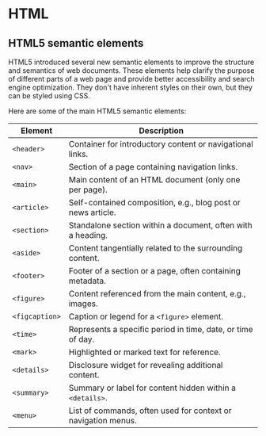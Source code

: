 # HTML

## HTML5 semantic elements

HTML5 introduced several new semantic elements to improve the structure and semantics of web documents. These elements help clarify the purpose of different parts of a web page and provide better accessibility and search engine optimization. They don't have inherent styles on their own, but they can be styled using CSS.

Here are some of the main HTML5 semantic elements:

| Element       | Description                                                    |
|---------------|----------------------------------------------------------------|
| `<header>`    | Container for introductory content or navigational links.     |
| `<nav>`       | Section of a page containing navigation links.                |
| `<main>`      | Main content of an HTML document (only one per page).         |
| `<article>`   | Self-contained composition, e.g., blog post or news article.   |
| `<section>`   | Standalone section within a document, often with a heading.   |
| `<aside>`     | Content tangentially related to the surrounding content.      |
| `<footer>`    | Footer of a section or a page, often containing metadata.     |
| `<figure>`    | Content referenced from the main content, e.g., images.      |
| `<figcaption>` | Caption or legend for a `<figure>` element.                 |
| `<time>`      | Represents a specific period in time, date, or time of day.   |
| `<mark>`      | Highlighted or marked text for reference.                     |
| `<details>`   | Disclosure widget for revealing additional content.           |
| `<summary>`   | Summary or label for content hidden within a `<details>`.     |
| `<menu>`      | List of commands, often used for context or navigation menus. |

